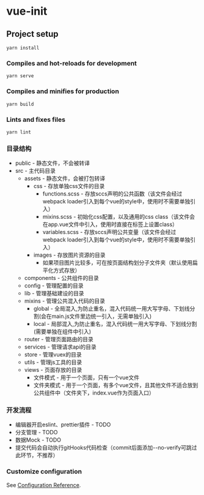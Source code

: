 # vue-init

## Project setup

```
yarn install
```

### Compiles and hot-reloads for development

```
yarn serve
```

### Compiles and minifies for production

```
yarn build
```

### Lints and fixes files

```
yarn lint
```

### 目录结构

+ public - 静态文件，不会被转译
+ src - 主代码目录
    + assets - 静态文件，会被打包转译
        + css - 存放单独css文件的目录
            + functions.scss - 存放sccs声明的公共函数（该文件会经过webpack loader引入到每个vue的style中，使用时不需要单独引入）
            + mixins.scss - 初始化css配置，以及通用的css class（该文件会在app.vue文件中引入，使用时直接在标签上设置class）
            + variables.scss - 存放sccs声明公共变量（该文件会经过webpack loader引入到每个vue的style中，使用时不需要单独引入）
        + images - 存放图片资源的目录
            + 如果项目图片比较多，可在按页面结构划分子文件夹（默认使用扁平化方式存放）
    + components - 公共组件的目录
    + config - 管理配置的目录
    + lib - 管理基础建设的目录
    + mixins - 管理公共混入代码的目录
        + global - 全局混入,为防止重名，混入代码统一用大写字母、下划线分割(会在main.js文件里边统一引入，无需单独引入)
        + local - 局部混入,为防止重名，混入代码统一用大写字母、下划线分割(需要单独在组件中引入)
    + router - 管理页面路由的目录
    + services - 管理请求api的目录
    + store - 管理vuex的目录
    + utils - 管理js工具的目录
    + views - 页面存放的目录
        + 文件模式 - 用于一个页面，只有一个vue文件
        + 文件夹模式 - 用于一个页面，有多个vue文件，且其他文件不适合放到公共组件中（文件夹下，index.vue作为页面入口）

### 开发流程

+ 编辑器开启eslint、prettier插件 - TODO
+ 分支管理 - TODO
+ 数据Mock - TODO
+ 提交代码会自动执行gitHooks代码检查（commit后面添加--no-verify可跳过此环节，不推荐）

### Customize configuration

See [Configuration Reference](https://cli.vuejs.org/config/).
